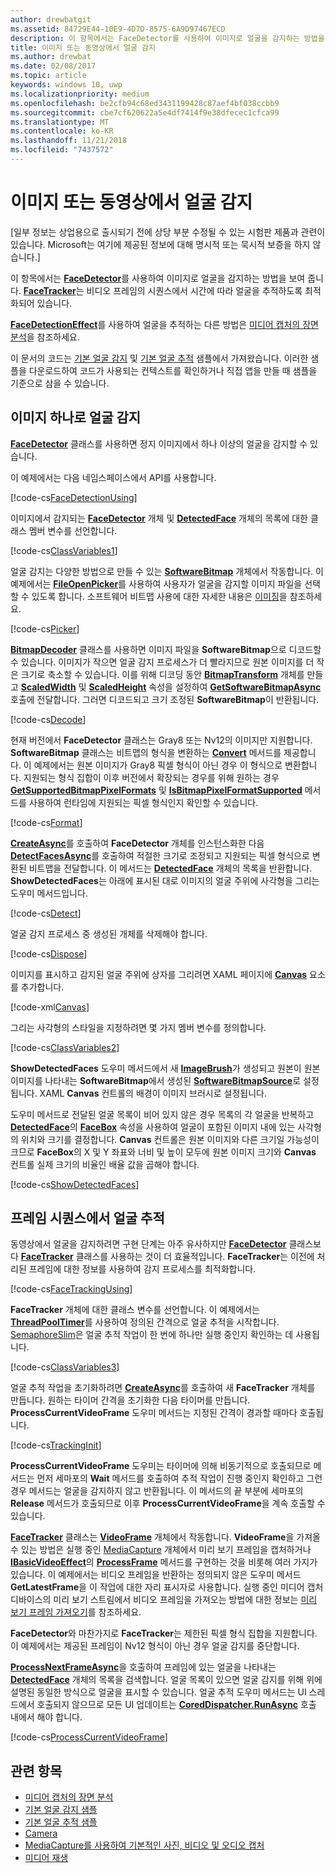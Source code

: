 ```yaml
---
author: drewbatgit
ms.assetid: 84729E44-10E9-4D7D-8575-6A9D97467ECD
description: 이 항목에서는 FaceDetector를 사용하여 이미지로 얼굴을 감지하는 방법을 보여 줍니다. FaceTracker는 비디오 프레임의 시퀀스에서 시간에 따라 얼굴을 추적하도록 최적화되어 있습니다.
title: 이미지 또는 동영상에서 얼굴 감지
ms.author: drewbat
ms.date: 02/08/2017
ms.topic: article
keywords: windows 10, uwp
ms.localizationpriority: medium
ms.openlocfilehash: be2cfb94c68ed3431199428c87aef4bf038ccbb9
ms.sourcegitcommit: cbe7cf620622a5e4df7414f9e38dfecec1cfca99
ms.translationtype: MT
ms.contentlocale: ko-KR
ms.lasthandoff: 11/21/2018
ms.locfileid: "7437572"
---
```

# <a name="detect-faces-in-images-or-videos"></a>이미지 또는 동영상에서 얼굴 감지



\[일부 정보는 상업용으로 출시되기 전에 상당 부분 수정될 수 있는 시험판 제품과 관련이 있습니다. Microsoft는 여기에 제공된 정보에 대해 명시적 또는 묵시적 보증을 하지 않습니다.\]

이 항목에서는 [**FaceDetector**](https://msdn.microsoft.com/library/windows/apps/dn974129)를 사용하여 이미지로 얼굴을 감지하는 방법을 보여 줍니다. [**FaceTracker**](https://msdn.microsoft.com/library/windows/apps/dn974150)는 비디오 프레임의 시퀀스에서 시간에 따라 얼굴을 추적하도록 최적화되어 있습니다.

[**FaceDetectionEffect**](https://msdn.microsoft.com/library/windows/apps/dn948776)를 사용하여 얼굴을 추적하는 다른 방법은 [미디어 캡처의 장면 분석](scene-analysis-for-media-capture.md)을 참조하세요.

이 문서의 코드는 [기본 얼굴 감지](http://go.microsoft.com/fwlink/p/?LinkId=620512&clcid=0x409) 및 [기본 얼굴 추적](http://go.microsoft.com/fwlink/p/?LinkId=620513&clcid=0x409) 샘플에서 가져왔습니다. 이러한 샘플을 다운로드하여 코드가 사용되는 컨텍스트를 확인하거나 직접 앱을 만들 때 샘플을 기준으로 삼을 수 있습니다.

## <a name="detect-faces-in-a-single-image"></a>이미지 하나로 얼굴 감지

[**FaceDetector**](https://msdn.microsoft.com/library/windows/apps/dn974129) 클래스를 사용하면 정지 이미지에서 하나 이상의 얼굴을 감지할 수 있습니다.

이 예제에서는 다음 네임스페이스에서 API를 사용합니다.

[!code-cs[FaceDetectionUsing](./code/FaceDetection_Win10/cs/MainPage.xaml.cs#SnippetFaceDetectionUsing)]

이미지에서 감지되는 [**FaceDetector**](https://msdn.microsoft.com/library/windows/apps/dn974129) 개체 및 [**DetectedFace**](https://msdn.microsoft.com/library/windows/apps/dn974123) 개체의 목록에 대한 클래스 멤버 변수를 선언합니다.

[!code-cs[ClassVariables1](./code/FaceDetection_Win10/cs/MainPage.xaml.cs#SnippetClassVariables1)]

얼굴 감지는 다양한 방법으로 만들 수 있는 [**SoftwareBitmap**](https://msdn.microsoft.com/library/windows/apps/dn887358) 개체에서 작동합니다. 이 예제에서는 [**FileOpenPicker**](https://msdn.microsoft.com/library/windows/apps/br207847)를 사용하여 사용자가 얼굴을 감지할 이미지 파일을 선택할 수 있도록 합니다. 소프트웨어 비트맵 사용에 대한 자세한 내용은 [이미징](imaging.md)을 참조하세요.

[!code-cs[Picker](./code/FaceDetection_Win10/cs/MainPage.xaml.cs#SnippetPicker)]

[**BitmapDecoder**](https://msdn.microsoft.com/library/windows/apps/br226176) 클래스를 사용하면 이미지 파일을 **SoftwareBitmap**으로 디코드할 수 있습니다. 이미지가 작으면 얼굴 감지 프로세스가 더 빨라지므로 원본 이미지를 더 작은 크기로 축소할 수 있습니다. 이를 위해 디코딩 동안 [**BitmapTransform**](https://msdn.microsoft.com/library/windows/apps/br226254) 개체를 만들고 [**ScaledWidth**](https://msdn.microsoft.com/library/windows/apps/br226261) 및 [**ScaledHeight**](https://msdn.microsoft.com/library/windows/apps/br226260) 속성을 설정하여 [**GetSoftwareBitmapAsync**](https://msdn.microsoft.com/library/windows/apps/dn887332) 호출에 전달합니다. 그러면 디코드되고 크기 조정된 **SoftwareBitmap**이 반환됩니다.

[!code-cs[Decode](./code/FaceDetection_Win10/cs/MainPage.xaml.cs#SnippetDecode)]

현재 버전에서 **FaceDetector** 클래스는 Gray8 또는 Nv12의 이미지만 지원합니다. **SoftwareBitmap** 클래스는 비트맵의 형식을 변환하는 [**Convert**](https://msdn.microsoft.com/library/windows/apps/dn887362) 메서드를 제공합니다. 이 예제에서는 원본 이미지가 Gray8 픽셀 형식이 아닌 경우 이 형식으로 변환합니다. 지원되는 형식 집합이 이후 버전에서 확장되는 경우를 위해 원하는 경우 [**GetSupportedBitmapPixelFormats**](https://msdn.microsoft.com/library/windows/apps/dn974140) 및 [**IsBitmapPixelFormatSupported**](https://msdn.microsoft.com/library/windows/apps/dn974142) 메서드를 사용하여 런타임에 지원되는 픽셀 형식인지 확인할 수 있습니다.

[!code-cs[Format](./code/FaceDetection_Win10/cs/MainPage.xaml.cs#SnippetFormat)]

[**CreateAsync**](https://msdn.microsoft.com/library/windows/apps/dn974132)를 호출하여 **FaceDetector** 개체를 인스턴스화한 다음 [**DetectFacesAsync**](https://msdn.microsoft.com/library/windows/apps/dn974134)를 호출하여 적절한 크기로 조정되고 지원되는 픽셀 형식으로 변환된 비트맵을 전달합니다. 이 메서드는 [**DetectedFace**](https://msdn.microsoft.com/library/windows/apps/dn974123) 개체의 목록을 반환합니다. **ShowDetectedFaces**는 아래에 표시된 대로 이미지의 얼굴 주위에 사각형을 그리는 도우미 메서드입니다.

[!code-cs[Detect](./code/FaceDetection_Win10/cs/MainPage.xaml.cs#SnippetDetect)]

얼굴 감지 프로세스 중 생성된 개체를 삭제해야 합니다.

[!code-cs[Dispose](./code/FaceDetection_Win10/cs/MainPage.xaml.cs#SnippetDispose)]

이미지를 표시하고 감지된 얼굴 주위에 상자를 그리려면 XAML 페이지에 [**Canvas**](https://msdn.microsoft.com/library/windows/apps/br209267) 요소를 추가합니다.

[!code-xml[Canvas](./code/FaceDetection_Win10/cs/MainPage.xaml#SnippetCanvas)]

그리는 사각형의 스타일을 지정하려면 몇 가지 멤버 변수를 정의합니다.

[!code-cs[ClassVariables2](./code/FaceDetection_Win10/cs/MainPage.xaml.cs#SnippetClassVariables2)]

**ShowDetectedFaces** 도우미 메서드에서 새 [**ImageBrush**](https://msdn.microsoft.com/library/windows/apps/br210101)가 생성되고 원본이 원본 이미지를 나타내는 **SoftwareBitmap**에서 생성된 [**SoftwareBitmapSource**](https://msdn.microsoft.com/library/windows/apps/dn997854)로 설정됩니다. XAML **Canvas** 컨트롤의 배경이 이미지 브러시로 설정됩니다.

도우미 메서드로 전달된 얼굴 목록이 비어 있지 않은 경우 목록의 각 얼굴을 반복하고 [**DetectedFace**](https://msdn.microsoft.com/library/windows/apps/dn974123)의 [**FaceBox**](https://msdn.microsoft.com/library/windows/apps/dn974126) 속성을 사용하여 얼굴이 포함된 이미지 내에 있는 사각형의 위치와 크기를 결정합니다. **Canvas** 컨트롤은 원본 이미지와 다른 크기일 가능성이 크므로 **FaceBox**의 X 및 Y 좌표와 너비 및 높이 모두에 원본 이미지 크기와 **Canvas** 컨트롤 실제 크기의 비율인 배율 값을 곱해야 합니다.

[!code-cs[ShowDetectedFaces](./code/FaceDetection_Win10/cs/MainPage.xaml.cs#SnippetShowDetectedFaces)]

## <a name="track-faces-in-a-sequence-of-frames"></a>프레임 시퀀스에서 얼굴 추적

동영상에서 얼굴을 감지하려면 구현 단계는 아주 유사하지만 [**FaceDetector**](https://msdn.microsoft.com/library/windows/apps/dn974129) 클래스보다 [**FaceTracker**](https://msdn.microsoft.com/library/windows/apps/dn974150) 클래스를 사용하는 것이 더 효율적입니다. **FaceTracker**는 이전에 처리된 프레임에 대한 정보를 사용하여 감지 프로세스를 최적화합니다.

[!code-cs[FaceTrackingUsing](./code/FaceDetection_Win10/cs/MainPage.xaml.cs#SnippetFaceTrackingUsing)]

**FaceTracker** 개체에 대한 클래스 변수를 선언합니다. 이 예제에서는 [**ThreadPoolTimer**](https://msdn.microsoft.com/library/windows/apps/br230587)를 사용하여 정의된 간격으로 얼굴 추적을 시작합니다. [SemaphoreSlim](https://msdn.microsoft.com/library/system.threading.semaphoreslim.aspx)은 얼굴 추적 작업이 한 번에 하나만 실행 중인지 확인하는 데 사용됩니다.

[!code-cs[ClassVariables3](./code/FaceDetection_Win10/cs/MainPage.xaml.cs#SnippetClassVariables3)]

얼굴 추적 작업을 초기화하려면 [**CreateAsync**](https://msdn.microsoft.com/library/windows/apps/dn974151)를 호출하여 새 **FaceTracker** 개체를 만듭니다. 원하는 타이머 간격을 초기화한 다음 타이머를 만듭니다. **ProcessCurrentVideoFrame** 도우미 메서드는 지정된 간격이 경과할 때마다 호출됩니다.

[!code-cs[TrackingInit](./code/FaceDetection_Win10/cs/MainPage.xaml.cs#SnippetTrackingInit)]

**ProcessCurrentVideoFrame** 도우미는 타이머에 의해 비동기적으로 호출되므로 메서드는 먼저 세마포의 **Wait** 메서드를 호출하여 추적 작업이 진행 중인지 확인하고 그런 경우 메서드는 얼굴을 감지하지 않고 반환됩니다. 이 메서드의 끝 부분에 세마포의 **Release** 메서드가 호출되므로 이후 **ProcessCurrentVideoFrame**을 계속 호출할 수 있습니다.

[**FaceTracker**](https://msdn.microsoft.com/library/windows/apps/dn974150) 클래스는 [**VideoFrame**](https://msdn.microsoft.com/library/windows/apps/dn930917) 개체에서 작동합니다. **VideoFrame**을 가져올 수 있는 방법은 실행 중인 [MediaCapture](capture-photos-and-video-with-mediacapture.md) 개체에서 미리 보기 프레임을 캡처하거나 [**IBasicVideoEffect**](https://msdn.microsoft.com/library/windows/apps/dn764788)의 [**ProcessFrame**](https://msdn.microsoft.com/library/windows/apps/dn764784) 메서드를 구현하는 것을 비롯해 여러 가지가 있습니다. 이 예제에서는 비디오 프레임을 반환하는 정의되지 않은 도우미 메서드 **GetLatestFrame**을 이 작업에 대한 자리 표시자로 사용합니다. 실행 중인 미디어 캡처 디바이스의 미리 보기 스트림에서 비디오 프레임을 가져오는 방법에 대한 정보는 [미리 보기 프레임 가져오기](get-a-preview-frame.md)를 참조하세요.

**FaceDetector**와 마찬가지로 **FaceTracker**는 제한된 픽셀 형식 집합을 지원합니다. 이 예제에서는 제공된 프레임이 Nv12 형식이 아닌 경우 얼굴 감지를 중단합니다.

[**ProcessNextFrameAsync**](https://msdn.microsoft.com/library/windows/apps/dn974157)을 호출하여 프레임에 있는 얼굴을 나타내는 [**DetectedFace**](https://msdn.microsoft.com/library/windows/apps/dn974123) 개체의 목록을 검색합니다. 얼굴 목록이 있으면 얼굴 감지를 위해 위에 설명된 동일한 방식으로 얼굴을 표시할 수 있습니다. 얼굴 추적 도우미 메서드는 UI 스레드에서 호출되지 않으므로 모든 UI 업데이트는 [**CoredDispatcher.RunAsync**](https://msdn.microsoft.com/library/windows/apps/hh750317) 호출 내에서 해야 합니다.

[!code-cs[ProcessCurrentVideoFrame](./code/FaceDetection_Win10/cs/MainPage.xaml.cs#SnippetProcessCurrentVideoFrame)]

## <a name="related-topics"></a>관련 항목

* [미디어 캡처의 장면 분석](scene-analysis-for-media-capture.md)
* [기본 얼굴 감지 샘플](http://go.microsoft.com/fwlink/p/?LinkId=620512&clcid=0x409)
* [기본 얼굴 추적 샘플](http://go.microsoft.com/fwlink/p/?LinkId=620513&clcid=0x409)
* [Camera](camera.md)
* [MediaCapture를 사용하여 기본적인 사진, 비디오 및 오디오 캡처](basic-photo-video-and-audio-capture-with-MediaCapture.md)
* [미디어 재생](media-playback.md)
